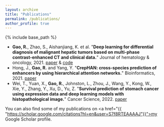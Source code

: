 ```yaml
---
layout: archive
title: "Publications"
permalink: /publications/
author_profile: true
---
```


{% include base_path %}

* **Gao, R.**, Zhao, S., Aishanjiang, K. et al. "**Deep learning for differential diagnosis of malignant hepatic tumors based on multi-phase contrast-enhanced CT and clinical data.**" Journal of hematology & oncology, 2021. [paper](https://jhoonline.biomedcentral.com/articles/10.1186/s13045-021-01167-2) & [code](https://github.com/ruitian-olivia/STIC-model)
* Hong, J., **Gao, R.** and Yang, Y.  "**CrepHAN: cross-species prediction of enhancers by using hierarchical attention networks.**" Bioinformatics, 2021. [paper](https://academic.oup.com/bioinformatics/article/37/20/3436/6274648)
* Wei, T., Yuan, X., **Gao, R.**, Johnston, L., Zhou, J., Wang, Y., Kong, W., Xie, Y., Zhang, Y., Xu, D., Yu, Z. "**Survival prediction of stomach cancer using expression data and deep learning models with histopathological image.**" Cancer Science, 2022. [paper](https://doi.org/10.1111/cas.15592)

You can also find some of my publications on <a href="{{ "https://scholar.google.com/citations?hl=en&user=S7f8RTEAAAAJ"}}">my Google Scholar profile</a>.
